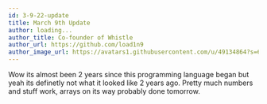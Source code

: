 ```yaml
---
id: 3-9-22-update
title: March 9th Update
author: loading...
author_title: Co-founder of Whistle
author_url: https://github.com/load1n9
author_image_url: https://avatars1.githubusercontent.com/u/49134864?s=60&v=4
---
```


Wow its almost been 2 years since this programming language began  but yeah its definetly not what it looked like 2 years ago.  Pretty much numbers and stuff work, arrays on its way probably done tomorrow. 